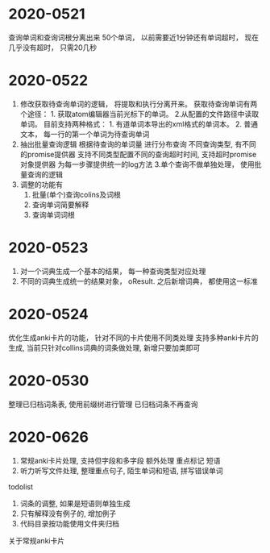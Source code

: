 # 2020-0521
查询单词和查询词根分离出来
50个单词， 以前需要近1分钟还有单词超时， 现在几乎没有超时， 只需20几秒

# 2020-0522
1. 修改获取待查询单词的逻辑， 将提取和执行分离开来。
    获取待查询单词有两个途径： 1. 获取atom编辑器当前光标下的单词。 2.从配置的文件路径中读取单词。
    目前支持两种格式：
        1. 有道单词本导出的xml格式的单词本。
        2. 普通文本， 每一行的第一个单词为待查询单词
2. 抽出批量查询逻辑
    根据待查询的单词量 进行分布查询
    不同查询类型, 有不同的promise提供器
    支持不同类型配置不同的查询超时时间, 支持超时promise对象提供器
    为每一步骤提供统一的log方法
3.单个查询不做单独处理， 使用批量查询的逻辑
4. 调整的功能有
   1. 批量(单个)查询colins及词根
   2. 查询单词简要解释
   3. 查询单词词根

# 2020-0523
1. 对一个词典生成一个基本的结果， 每一种查询类型对应处理
2. 不同的词典生成统一的结果对象， oResult. 之后新增词典， 都使用这一标准

# 2020-0524
优化生成anki卡片的功能， 针对不同的卡片使用不同类处理
支持多种anki卡片的生成, 当前只针对collins词典的词条做处理, 新增只要加类即可

# 2020-0530
整理已归档词条表, 使用前缀树进行管理
已归档词条不再查询

# 2020-0626
1. 常规anki卡片处理, 支持但字段和多字段 额外处理 重点标记 短语
2. 听力听写文件处理, 整理重点句子, 陌生单词和短语, 拼写错误单词

todolist
1. 词条的调整, 如果是短语则单独生成
2. 只有解释没有例子的, 增加例子
3. 代码目录按功能使用文件夹归档

关于常规anki卡片
